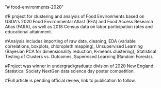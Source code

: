 "# food-environments-2020" 

#R project for clustering and analysis of Food Environments based on USDA's 2020 Food Environmental Atlast (FEA) and Food Access Research Atlas (FARA), as well as 2018 Census data on labor participation rates and educational attainment.

#Analysis includes importing of raw data, cleaning, EDA (variable correlations, boxplots, chloropleth mapping), Unsupervised Learning (Bayesian PCA for dimensionality reduction, K-means clustering), Statistical Testing of Clusters vs. Outcomes, Supervised Learning (Random Forests).

#Project was winner in undergrad/graduate division of 2020 New England Statistical Society NextGen data science day poster competition.

#Full article is pending official review, link to publication to follow.
